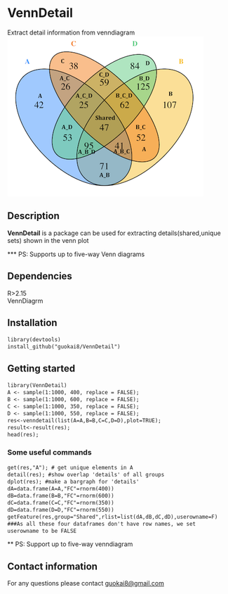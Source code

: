 # VennDetail

Extract detail information from venndiagram    
![](venn.png)

## Description

__VennDetail__ is a package can be used for extracting details(shared,unique sets) shown in the venn plot    

*** PS: Supports up to five-way Venn diagrams

## Dependencies

R>2.15  
VennDiagrm

## Installation
``` 
library(devtools)    
install_github("guokai8/VennDetail")
``` 
## Getting started
```  
library(VennDetail)
A <- sample(1:1000, 400, replace = FALSE);
B <- sample(1:1000, 600, replace = FALSE);
C <- sample(1:1000, 350, replace = FALSE);
D <- sample(1:1000, 550, replace = FALSE);
res<-venndetail(list(A=A,B=B,C=C,D=D),plot=TRUE);
result<-result(res);
head(res);
```  
### Some useful commands
```  
get(res,"A"); # get unique elements in A
detail(res); #show overlap 'details' of all groups
dplot(res); #make a bargraph for 'details'
dA=data.frame(A=A,"FC"=rnorm(400))
dB=data.frame(B=B,"FC"=rnorm(600))
dC=data.frame(C=C,"FC"=rnorm(350))
dD=data.frame(D=D,"FC"=rnorm(550))
getFeature(res,group="Shared",rlist=list(dA,dB,dC,dD),userowname=F)
###As all these four dataframes don't have row names, we set userowname to be FALSE
``` 
** PS: Support up to five-way venndiagram
## Contact information

For any questions please contact guokai8@gmail.com
